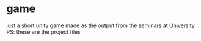 # game
just a short unity game made as the output from the seminars at University
PS: these are the project files
